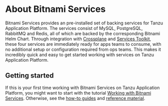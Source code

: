 # About Bitnami Services

Bitnami Services provides an pre-installed set of backing services for Tanzu Application Platform.
The services consist of MySQL, PostgreSQL, RabbitMQ and Redis, all of which are backed by the
corresponding Bitnami Helm Chart.
Through integration with [Crossplane](../crossplane/about.hbs.md) and
[Services Toolkit](../services-toolkit/about.hbs.md), these four services are immediately ready
for apps teams to consume, with no additional setup or configuration required from ops teams.
This makes it incredibly quick and easy to get started working with services on Tanzu Application Platform.

## <a id="getting-started"></a> Getting started

If this is your first time working with Bitnami Services on Tanzu Application Platform,
you might want to start with the tutorial
[Working with Bitnami Services](tutorials/working-with-bitnami-services.hbs.md).
Otherwise, see the [how-to guides](how-to-guides/index.hbs.md) and [reference material](reference/index.hbs.md).
